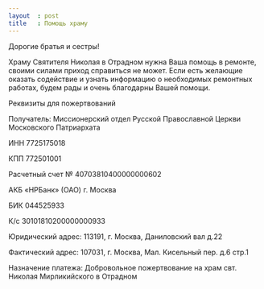 ```yaml
---
layout  : post
title   : Помощь храму
---
```

Дорогие братья и сестры!

Храму Святителя Николая в Отрадном нужна Ваша помощь в ремонте, своими силами приход справиться не может. Если есть желающие оказать содействие и узнать информацию о необходимых ремонтных работах, будем рады и очень благодарны Вашей помощи.

Реквизиты для пожертвований

Получатель: Миссионерский отдел Русской Православной Церкви Московского Патриархата

ИНН 7725175018

КПП 772501001

Расчетный счет № 40703810400000000602

АКБ «НРБанк» (ОАО) г. Москва

БИК 044525933

К/с 30101810200000000933

Юридический адрес: 113191, г. Москва, Даниловский вал д.22

Фактический адрес: 107031, г. Москва, Мал. Кисельный пер. д.6 стр.1

Назначение платежа: Добровольное пожертвование на храм свт. Николая Мирликийского в Отрадном
